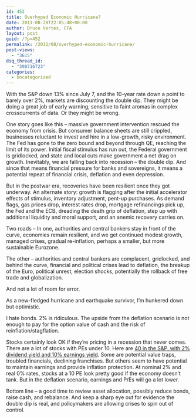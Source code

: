 ```yaml
---
id: 452
title: Overhyped Economic Hurricane?
date: 2011-08-28T22:05:48+00:00
author: Druce Vertes, CFA
layout: post
guid: /?p=452
permalink: /2011/08/overhyped-economic-hurricane/
post-views:
  - "3615"
dsq_thread_id:
  - "398716723"
categories:
  - Uncategorized
---
```

With the S&P down 13% since July 7, and the 10-year rate down a point to barely over 2%, markets are discounting the double dip. They might be doing a great job of early warning, sensitive to faint aromas in complex crosscurrents of data. Or they might be wrong.  
<!--more-->

  
One story goes like this &#8211; massive government intervention rescued the economy from crisis. But consumer balance sheets are still crippled, businesses reluctant to invest and hire in a low-growth, risky environment. The Fed has gone to the zero bound and beyond through QE, reaching the limit of its power. Initial fiscal stimulus has run out, the Federal government is gridlocked, and state and local cuts make government a net drag on growth. Inevitably, we are falling back into recession &#8211; the double dip. And since that means financial pressure for banks and sovereigns, it means a potential repeat of financial crisis, deflation and even depression.

But in the postwar era, recoveries have been resilient once they got underway. An alternate story: growth is flagging after the initial accelerator effects of stimulus, inventory adjustment, pent-up purchases. As demand flags, gas prices drop, interest rates drop, mortgage refinancings pick up, the Fed and the ECB, dreading the death grip of deflation, step up with additional liquidity and moral support, and an anemic recovery carries on. 

Two roads &#8211; In one, authorities and central bankers stay in front of the curve, economies remain resilient, and we get continued modest growth, managed crises, gradual re-inflation, perhaps a smaller, but more sustainable Eurozone.

The other &#8211; authorities and central bankers are complacent, gridlocked, and behind the curve, financial and political crises lead to deflation, the breakup of the Euro, political unrest, election shocks, potentially the rollback of free trade and globalization.

And not a lot of room for error. 

As a new-fledged hurricane and earthquake survivor, I&#8217;m hunkered down but optimistic. 

I hate bonds. 2% is ridiculous. The upside from the deflation scenario is not enough to pay for the option value of cash and the risk of reinflation/stagflation. 

Stocks certainly look OK if they&#8217;re pricing in a recession that never comes. There are a lot of stocks with PEs under 10. Here are [40 in the S&P, with 2% dividend yield and 10% earnings yield](http://finviz.com/screener.ashx?v=341&f=fa_div_o2,fa_pe_u10,idx_sp500&ft=4). Some are potential value traps, troubled financials, declining franchises. But others seem to have potential to maintain earnings and provide inflation protection. At nominal 2% and real 0% rates, stocks at a 10 PE look pretty good if the economy doesn&#8217;t tank. But in the deflation scenario, earnings and P/Es will go a lot lower.

Bottom line &#8211; a good time to review asset allocation, possibly reduce bonds, raise cash, and rebalance. And keep a sharp eye out for evidence the double dip is real, and policymakers are allowing crises to spin out of control.
